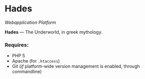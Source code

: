 Hades
=====
*Webapplication Platform*

**Hades** &mdash; The Underworld, in greek mythology.

### Requires:
- PHP 5
- Apache (for ``.htaccess``)
- Git (*if* platform-wide version management is enabled, through commandline)
